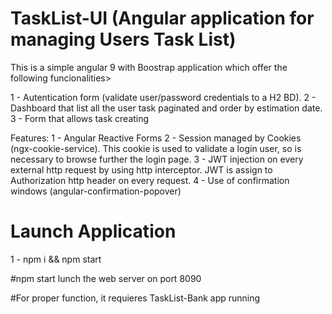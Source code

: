 # TaskList-UI (Angular application for managing Users Task List)

This is a simple angular 9 with Boostrap application which offer the following funcionalities>

1 - Autentication form (validate user/password credentials to a H2 BD).
2 - Dashboard that list all the user task paginated and order by estimation date.
3 - Form that allows task creating


Features:
1 - Angular Reactive Forms
2 - Session managed by Cookies (ngx-cookie-service). This cookie is used to validate a login user, so is necessary to browse further the login page.
3 - JWT injection on every external http request by using http interceptor. JWT is assign to Authorization http header on every request.
4 - Use of confirmation windows (angular-confirmation-popover)

# Launch Application

1 - npm i && npm start

#npm start lunch the web server on port 8090

#For proper function, it requieres TaskList-Bank app running
